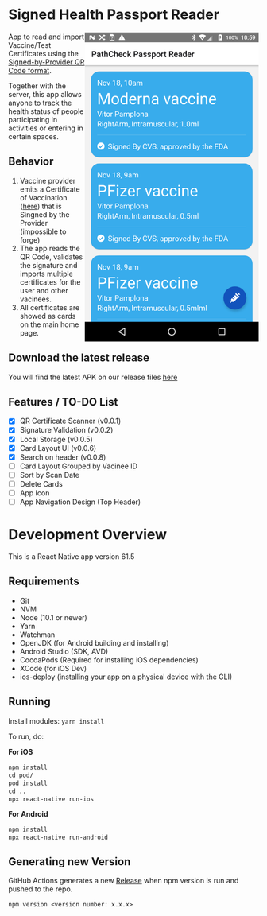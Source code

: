 # Signed Health Passport Reader

<img align="right" src="./docs/screenshots/HomePage.png" data-canonical-src="./docs/screenshots/HomePage.png" width="350px"/>

App to read and import Vaccine/Test Certificates using the [Signed-by-Provider QR Code format](https://github.com/vitorpamplona/vaccine-certificate-qrcode-generator). 

Together with the server, this app allows anyone to track the health status of people participating in activities or entering in certain spaces. 

## Behavior

1. Vaccine provider emits a Certificate of Vaccination ([here](https://github.com/vitorpamplona/vaccine-certificate-qrcode-generator)) that is Singned by the Provider (impossible to forge)
2. The app reads the QR Code, validates the signature and imports multiple certificates for the user and other vacinees.
3. All certificates are showed as cards on the main home page.  

## Download the latest release

You will find the latest APK on our release files [here](https://github.com/vitorpamplona/vaccine-certificate-tracking-app/releases)

## Features / TO-DO List

- [x] QR Certificate Scanner (v0.0.1)
- [x] Signature Validation (v0.0.2)
- [x] Local Storage (v0.0.5)
- [x] Card Layout UI (v0.0.6)
- [x] Search on header (v0.0.8)
- [ ] Card Layout Grouped by Vacinee ID
- [ ] Sort by Scan Date
- [ ] Delete Cards
- [ ] App Icon
- [ ] App Navigation Design (Top Header)

# Development Overview

This is a React Native app version 61.5

## Requirements

- Git
- NVM
- Node (10.1 or newer)
- Yarn
- Watchman
- OpenJDK (for Android building and installing)
- Android Studio (SDK, AVD)
- CocoaPods (Required for installing iOS dependencies)
- XCode (for iOS Dev)
- ios-deploy (installing your app on a physical device with the CLI)

## Running

Install modules:
`yarn install`

To run, do:

**For iOS**

```
npm install
cd pod/
pod install
cd ..
npx react-native run-ios 
```

**For Android**

```
npm install
npx react-native run-android
```

## Generating new Version

GitHub Actions generates a new [Release](https://github.com/vitorpamplona/vaccine-certificate-tracking-app/releases) when npm version is run and pushed to the repo.

```
npm version <version number: x.x.x>
```